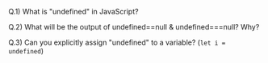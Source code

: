 Q.1) What is "undefined" in JavaScript?

Q.2) What will be the output of undefined==null & undefined===null? Why?

Q.3) Can you explicitly assign "undefined" to a variable? (`let i = undefined`)
